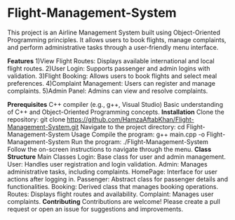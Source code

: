# Flight-Management-System
This project is an Airline Management System built using Object-Oriented Programming principles. It allows users to book flights, manage complaints, and perform administrative tasks through a user-friendly menu interface.

**Features**
1)View Flight Routes: Displays available international and local flight routes.
2)User Login: Supports passenger and admin logins with validation.
3)Flight Booking: Allows users to book flights and select meal preferences.
4)Complaint Management: Users can register and manage complaints.
5)Admin Panel: Admins can view and resolve complaints.

**Prerequisites**
C++ compiler (e.g., g++, Visual Studio)
Basic understanding of C++ and Object-Oriented Programming concepts.
**Installation**
Clone the repository:
git clone https://github.com/HamzaAftabKhan/Flight-Management-System.git
Navigate to the project directory:
cd Flight-Management-System
Usage
Compile the program:
g++ main.cpp -o Flight-Management-System
Run the program:
./Flight-Management-System
Follow the on-screen instructions to navigate through the menu.
**Class Structure**
Main Classes
Login: Base class for user and admin management.
User: Handles user registration and login validation.
Admin: Manages administrative tasks, including complaints.
HomePage: Interface for user actions after logging in.
Passenger: Abstract class for passenger details and functionalities.
Booking: Derived class that manages booking operations.
Routes: Displays flight routes and availability.
Complaint: Manages user complaints.
**Contributing**
Contributions are welcome! Please create a pull request or open an issue for suggestions and improvements.
